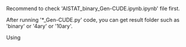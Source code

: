 Recommend to check 'AISTAT_binary_Gen-CUDE.ipynb.ipynb' file first.

After running '*_Gen-CUDE.py' code, you can get result folder such as 'binary' or '4ary' or '10ary'.

Using 
